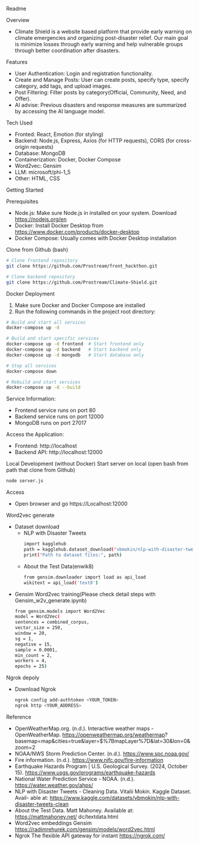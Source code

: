 Readme

Overview
- Climate Shield is a website based platform that provide early warning on climate emergencies and organizing post-disaster relief. Our main goal is minimize losses through early warning and help vulnerable groups through better coordination after disasters.   

Features
- User Authentication: Login and registration functionality.
- Create and Manage Posts: User can create posts, specify type, specify category, add tags, and upload images.
- Post Filtering: Filter posts by category(Official, Community, Need, and Offer).
- AI advise: Previous disasters and response measures are summarized by accessing the AI language model.

Tech Used
- Fronted: React, Emotion (for styling)
- Backend: Node.js, Express, Axios (for HTTP requests), CORS (for cross-origin requests)
- Database: MongoDB
- Containerization: Docker, Docker Compose
- Word2vec: Gensim
- LLM: microsoft/phi-1_5 
- Other: HTML, CSS

Getting Started

Prerequisites
- Node.js: Make sure Node.js in installed on your system. Download https://nodejs.org/en 
- Docker: Install Docker Desktop from https://www.docker.com/products/docker-desktop
- Docker Compose: Usually comes with Docker Desktop installation

Clone from Github (bash)
```bash
# Clone frontend repository
git clone https://github.com/Prostream/front_hackthon.git

# Clone backend repository
git clone https://github.com/Prostream/Climate-Shield.git
```

Docker Deployment
1. Make sure Docker and Docker Compose are installed
2. Run the following commands in the project root directory:
```bash
# Build and start all services
docker-compose up -d

# Build and start specific services
docker-compose up -d frontend  # Start frontend only
docker-compose up -d backend   # Start backend only
docker-compose up -d mongodb   # Start database only

# Stop all services
docker-compose down

# Rebuild and start services
docker-compose up -d --build
```

Service Information:
- Frontend service runs on port 80
- Backend service runs on port 12000
- MongoDB runs on port 27017

Access the Application:
- Frontend: http://localhost
- Backend API: http://localhost:12000

Local Development (without Docker)
Start server on local (open bash from path that clone from Github)
```bash
node server.js 
```

Access
- Open browser and go https://Localhost:12000 

Word2vec generate
  - Dataset download 
    - NLP with Disaster Tweets
      ```bash
      import kagglehub
      path = kagglehub.dataset_download("vbmokin/nlp-with-disaster-tweets-cleaning-data")
      print("Path to dataset files:", path)
      ```
    - About the Test Data(enwik8)
      ```bash
      from gensim.downloader import load as api_load
      wikitext = api_load('text8')
      ```
  - Gensim Word2vec training(Please check detail steps with Gensim_w2v_generate.ipynb)
    ```bash
    from gensim.models import Word2Vec
    model = Word2Vec(
    sentences = combined_corpus,    
    vector_size = 250,      
    window = 20,       
    sg = 1,            
    negative = 15,
    sample = 0.0001,     
    min_count = 2,        
    workers = 4,         
    epochs = 25)
    ```
Ngrok depoly
  - Download Ngrok
    ```bash
    ngrok config add-authtoken <YOUR_TOKEN>
    ngrok http <YOUR_ADDRESS>
    ```


Reference
- OpenWeatherMap.org. (n.d.). Interactive weather maps - OpenWeatherMap. https://openweathermap.org/weathermap?    
  basemap=map&cities=true&layer=$%7BmapLayer%7D&lat=30&lon=0&zoom=2
- NOAA/NWS Storm Prediction Center. (n.d.). https://www.spc.noaa.gov/
- Fire information. (n.d.). https://www.nifc.gov/fire-information
- Earthquake Hazards Program | U.S. Geological Survey. (2024, October 15). https://www.usgs.gov/programs/earthquake-hazards
- National Water Prediction Service - NOAA. (n.d.). https://water.weather.gov/ahps/
- NLP with Disaster Tweets - Cleaning Data. Vitalii Mokin. Kaggle Dataset. Avail-
able at: https://www.kaggle.com/datasets/vbmokin/nlp-with-disaster-tweets-clean
- About the Test Data. Matt Mahoney. Available at: https://mattmahoney.net/
dc/textdata.html
- Word2vec embeddings Gensim https://radimrehurek.com/gensim/models/word2vec.html
- Ngrok The flexible API gateway for instant https://ngrok.com/
